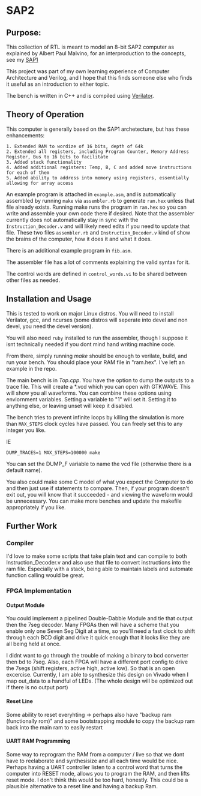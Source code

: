 # SAP2

## Purpose:

This collection of RTL is meant to model an 8-bit SAP2 computer as explained by Albert Paul Malvino,
for an interproduction to the concepts, see my [SAP1](https://github.com/jshaker000/SAP1)

This project was part of my own learning experience of Computer Architecture and Verilog,
and I hope that this finds someone else who finds it useful as an introduction to either topic.

The bench is written in C++ and is compiled using [Verilator](https://www.veripool.org/wiki/verilator).

## Theory of Operation
This computer is generally based on the SAP1 archetecture, but has these enhancements:

    1. Extended RAM to wordize of 16 bits, depth of 64k
    2. Extended all registers, including Program Counter, Memory Address Register, Bus to 16 bits to facilitate
    3. Added stack functionality
    4. Added additional registers: Temp, B, C and added move instructions for each of them
    5. Added ability to address into memory using registers, essentially allowing for array access

An example program is attached in `example.asm`, and is automatically assembled by running `make` via `assembler.rb` to generate `ram.hex` unless that file already exists.
Running make runs the program in `ram.hex` so you can write and assemble your own code there if desired. Note that the assembler currently does not automatically stay in sync
with the `Instruction_Decoder.v` and will likely need edits if you need to update that file. These two files `assembler.rb` and `Instruction_Decoder.v` kind of show the brains of the
computer, how it does it and what it does.

There is an additional example program in `fib.asm`.

The assembler file has a lot of comments explaining the valid syntax for it.

The control words are defined in `control_words.vi` to be shared between other files as needed.

## Installation and Usage
This is tested to work on major Linux distros. You will need to install Verilator, gcc, and
ncurses (some distros will seperate into devel and non devel, you need the devel version).

You will also need `ruby` installed to run the assembler, though I suppose it isnt technically needed if you dont
mind hand writing machine code.

From there, simply running *make* should be enough to verilate, build, and run your bench.
You should place your RAM file in "ram.hex". I've left an example in the repo.

The main bench is in *Top.cpp*. You have the option to dump the outputs to a trace file. This will create a \*.vcd which you can open with GTKWAVE.
This will show you all waveforms. You can combine these options using enviornment variables.
Setting a variable to "1" will set it. Setting it to anything else, or leaving unset will keep it disabled.

The bench tries to prevent infinite loops by killing the simulation is more than `MAX_STEPS` clock cycles have passed.
You can freely set this to any integer you like.

IE

    DUMP_TRACES=1 MAX_STEPS=100000 make

You can set the DUMP_F variable to name the vcd file (otherwise there is a default name).

You also could make some C model of what you expect the Computer to do and then just use if statements to compare.
Then, if your program doesn't exit out, you will know that it succeeded - and viewing the waveform would be unnecessary.
You can make more benches and update the makefile appropriately if you like.

## Further Work

### Compiler
I'd love to make some scripts that take plain text and can compile to both Instruction\_Decoder.v and also use that file
to convert instructions into the ram file. Especially with a stack, being able to maintain labels and automate function calling would be great.

### FPGA Implementation
#### Output Module
You could implement a pipelined Double-Dabble Module and tie that output then the 7seg decoder. Many FPGAs then will have a scheme
that you enable only one Seven Seg Digit at a time, so you'll need a fast clock to shift through each BCD digit and drive it quick enough that it looks
like they are all being held at once.

I didnt want to go through the trouble of making a binary to bcd converter then bd to 7seg.
Also, each FPGA will have a different port config to drive the 7segs (shift registers, active high, active low).
So that is an open excercise.
Currently, I am able to synthesize this design on Vivado when I map out\_data to a handful of LEDs. (The whole design will be optimized out if there is no
output port)

#### Reset Line
Some ability to reset everyhting -> perhaps also have  "backup ram (functionally rom)" and some bootstrapping module to copy the backup ram
back into the main ram to easily restart

#### UART RAM Programming
Some way to reprogram the RAM from a computer / live so that we dont have to reelaborate and synthesisize and all each time would be nice.
Perhaps having a UART controller listen to a control word that turns the computer into RESET mode, allows you to program the RAM, and then lifts reset mode.
I don't think this would be too hard, honestly. This could be a plausible alternative to a reset line and having a backup Ram.
